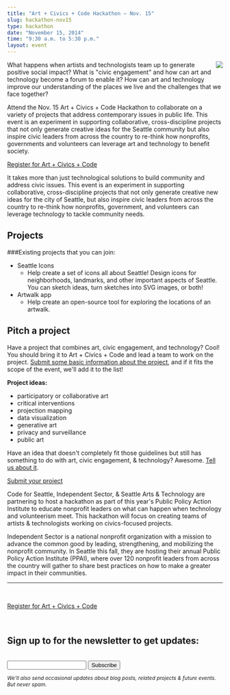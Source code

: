 ```yaml
---
title: "Art + Civics + Code Hackathon – Nov. 15"
slug: hackathon-nov15
type: hackathon
date: "November 15, 2014"
time: "9:30 a.m. to 5:30 p.m."
layout: event
---
```


<img src="{{site.baseurl}}/assets/nov-15-compact.jpg" style="float:right;margin-left:20px;">What happens when artists and technologists team up to generate positive social impact? What is "civic engagement" and how can art and technology become a forum to enable it? How can art and technology improve our understanding of the places we live and the challenges that we face together? 

Attend the Nov. 15 Art + Civics + Code Hackathon to collaborate on a variety of projects that address contemporary issues in public life. This event is an experiment in supporting collaborative, cross-discipline projects that not only generate creative ideas for the Seattle community but also inspire civic leaders from across the country to re-think how nonprofits, governments and volunteers can leverage art and technology to benefit society. 

<p class="bright"><a href="http://www.meetup.com/Code-for-Seattle/events/217407182/" class="button">Register for Art + Civics + Code</a></p>

It takes more than just technological solutions to build community and address civic issues. This event is an experiment in supporting collaborative, cross-discipline projects that not only generate creative new ideas for the city of Seattle, but also inspire civic leaders from across the country to re-think how nonprofits, government, and volunteers can leverage technology to tackle community needs.

## Projects

###Existing projects that you can join:

- Seattle Icons
  - Help create a set of icons all about Seattle! Design icons for neighborhoods, landmarks, and other important aspects of Seattle. You can sketch ideas, turn sketches into SVG images, or both!
- Artwalk app
  - Help create an open-source tool for exploring the locations of an artwalk.
  

## Pitch a project

Have a project that combines art, civic engagement, and technology? Cool! You should bring it to Art + Civics + Code and lead a team to work on the project.
 [Submit some basic information about the project](http://goo.gl/forms/BcxB8ufho7), and if it fits the scope of the event, we'll add it to the list!

**Project ideas:**

- participatory or collaborative art
- critical interventions
- projection mapping
- data visualization
- generative art
- privacy and surveillance
- public art

Have an idea that doesn't completely fit those guidelines but still has something to do with art, civic engagement, & technology? Awesome. [Tell us about it](http://goo.gl/forms/BcxB8ufho7).

<p class="bright"><a href="http://goo.gl/forms/BcxB8ufho7" class="button">Submit your project</a></p>

Code for Seattle, Independent Sector, & Seattle Arts & Technology are partnering to host a hackathon as part of this year's Public Policy Action Institute to educate nonprofit leaders on what can happen when technology and volunteerism meet. This hackathon will focus on creating teams of artists & technologists working on civics-focused projects.

Independent Sector is a national nonprofit organization with a mission to advance the common good by leading, strengthening, and mobilizing the nonprofit community.  In Seattle this fall, they are hosting their annual Public Policy Action Institute (PPAI), where over 120 nonprofit leaders from across the country will gather to share best practices on how to make a greater impact in their communities.


---


<br>

<p class="center-text bright"><a href="http://www.meetup.com/Code-for-Seattle/events/217407182/" class="button">Register for Art + Civics + Code</a></p>

<br>

<!-- Begin MailChimp Signup Form -->
<div id="mc_embed_signup" class="bright center-text">
<h2>Sign up to for the newsletter to get updates:</h2>
<br>
<form action="//artcivicscode.us9.list-manage.com/subscribe/post?u=f4f4c5e474bceb014c45f5de3&amp;id=c13f4b4368" method="post" id="mc-embedded-subscribe-form" name="mc-embedded-subscribe-form" class="validate" target="_blank" novalidate>
    <div id="mc_embed_signup_scroll">
       <input type="hidden" value="event-nov15" name="SOURCE" class="" id="mce-SOURCE">
<div class="mc-field-group">
        <input type="email" value="" name="EMAIL" class="required email" id="mce-EMAIL">
        <input type="submit" value="Subscribe" name="subscribe" id="mc-embedded-subscribe" class="button">
      </div>
  <div id="mce-responses" class="clear">
    <div class="response" id="mce-error-response" style="display:none"></div>
    <div class="response" id="mce-success-response" style="display:none"></div>
  </div>    <!-- real people should not fill this in and expect good things - do not remove this or risk form bot signups-->
    <div style="position: absolute; left: -5000px;"><input type="text" name="b_f4f4c5e474bceb014c45f5de3_c13f4b4368" tabindex="-1" value=""></div>
    </div>
    <p style="font-size:12px; font-style: italic;">We'll also send occasional updates about blog posts, related projects & future events. But never spam.</p>
</form>
</div>

<!--End mc_embed_signup-->